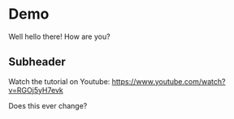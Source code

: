 # Demo

Well hello there!  How are you?

## Subheader

Watch the tutorial on Youtube: https://www.youtube.com/watch?v=RGOj5yH7evk


Does this ever change?
